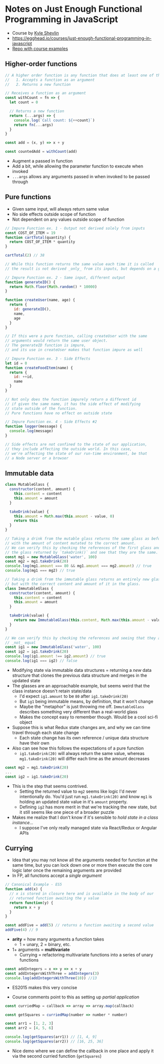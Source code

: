 # Notes on Just Enough Functional Programming in JavaScript

- Course by [Kyle Shevlin](https://egghead.io/instructors/kyle-shevlin)
- https://egghead.io/courses/just-enough-functional-programming-in-javascript
- [Repo with course examples](https://github.com/kyleshevlin/just-enough-fp-lessons)

## Higher-order functions

```js
// A higher order function is any function that does at least one of the following
//   1. Accepts a function as an argument
//   2. Returns a new function

// Receives a function as an argument
const withCount = fn => {
  let count = 0

  // Returns a new function
  return (...args) => {
    console.log(`Call count: ${++count}`)
    return fn(...args)
  }
}

const add = (x, y) => x + y

const countedAdd = withCount(add)
```

- Augment a passed in function
- Add a bit, while allowing the parameter function to execute when invoked
- `...args` allows any arguments passed in when invoked to be passed through


## Pure functions

- Given same input, will always return same value
- No side effects outside scope of function
- Not dependent on any values outside scope of function

```js
// Impure Function ex. 1 - Output not derived solely from inputs
const COST_OF_ITEM = 19
function cartTotal(quantity) {
  return COST_OF_ITEM * quantity
}

cartTotal(2) // 38

// While this function returns the same value each time it is called
// the result is not derived _only_ from its inputs, but depends on a global state
```


```js
// Impure Function ex. 2 - Same input, different output
function generateID() {
  return Math.floor(Math.random() * 10000)
}

function createUser(name, age) {
  return {
    id: generateID(),
    name,
    age
  }
}

// If this were a pure function, calling createUser with the same
// arguments would return the same user object. 
// The generateID function is impure, 
// and its use in createUser makes that function impure as well
```

```js
// Impure Function ex. 3 - Side Effects
let id = 0
function createFoodItem(name) {
  return {
    id: ++id,
    name
  }
}

// Not only does the function impurely return a different id
// if given the same name, it has the side effect of modifying
// state outside of the function. 
// Pure functions have no effect on outside state
```

```js
// Impure Function ex. 4 - Side Effects #2
function logger(message) {
  console.log(message)
}

// Side effects are not confined to the state of our application,
// they include affecting the outside world. In this case,
// we're affecting the state of our run-time environment, be that
// a Node server or a browser
```

## Immutable data

```js
class MutableGlass {
  constructor(content, amount) {
    this.content = content
    this.amount = amount
  }

  takeDrink(value) {
    this.amount = Math.max(this.amount - value, 0)
    return this
  }
}

// Taking a drink from the mutable glass returns the same glass as before
// with the amount of content mutated to the correct amount.
// We can verify this by checking the references of the first glass and
// the glass returned by `takeDrink()` and see that they are the same.
const mg1 = new MutableGlass('water', 100)
const mg2 = mg1.takeDrink(20)
console.log(mg1.amount === 80 && mg1.amount === mg2.amount) // true
console.log(mg1 === mg2) // true

// Taking a drink from the immutable glass returns an entirely new glass,
// but with the correct content and amount of it in the glass.
class ImmutableGlass {
  constructor(content, amount) {
    this.content = content
    this.amount = amount
  }

  takeDrink(value) {
    return new ImmutableGlass(this.content, Math.max(this.amount - value, 0))
  }
}

// We can verify this by checking the references and seeing that they are
// _not_ equal
const ig1 = new ImmutableGlass('water', 100)
const ig2 = ig1.takeDrink(20)
console.log(ig1.amount !== ig2.amount) // true
console.log(ig1 === ig2) // false
```

- Modifying state via immutable data structures = returning a _new_ data structure that clones the previous data structure and merges in the updated state 
- The glasses are an approachable example, but seems weird that the class instance doesn't retain state/data
  - I'd expect `ig1.amount` to be `80` after `ig1.takeDrink(20)`
  - But `ig1` being immutable means, by definition, that it won't change
  - Maybe the "metaphor" is just throwing me off. `ImmutableGlass` describes something very different than a real-world glass
  - Makes the concept easy to remember though. Would be a cool sci-fi object
- Suppose this is what Redux state changes are, and why we can time travel through each state change
  - Each state change has its own reference / unique data structure have their own 
- Also can see how this follows the expectations of a pure function
  - `ig1.takeDrink(20)` will always return the same value, whereas `mg1.takeDrink(20)` will differ each time as the amount decreases 

```js
const mg2 = mg1.takeDrink(20)
...
const ig2 = ig1.takeDrink(20)
```
- This is the step that seems contrived. 
  - Setting the returned value to `mg2` seems like logic I'd never intentionally do. You'd just run `mg1.takeDrink(20)` and know `mg1` is holding an updated state value in it's `amount` property.
  - Defining `ig2` has more merit in that we're tracking the new state, but it still seems like one piece of a broader puzzle
- Makes me realize that I don't know if it's sensible to _hold state in a class instance..._
  - I suppose I've only really managed state via React/Redux or Angular APIs

## Currying 

- Idea that you may not know all the arguments needed for function at the same time, but you can lock down one or more then execute the core logic later once the remaining arguments are provided
- In FP, all functions accept a _single argument_ 

```js
// Canonical Example - ES5
function add(x) {
  // x is stored in closure here and is available in the body of our
  // returned function awaiting the y value
  return function(y) {
    return x + y
  }
}

const addFive = add(5) // returns a function awaiting a second value
addFive(4) // 9
```
- __arity__ = how many arguments a function takes
  - 1 = unary, 2 = binary, etc.
- 1+ arguments = __multivariate__
  - Currying = refactoring multivariate functions into a series of unary functions
  
```js
const addIntegers = x => y => x + y
const addIntegersWithThree = addIntegers(3)
console.log(addIntegersWithThree(10)) //13
```
- ES2015 makes this very concise 

- Course comments point to this as setting up _partial application_

```js
const curriedMap = callback => array => array.map(callback)

const getSquares = curriedMap(number => number * number)

const arr1 = [1, 2, 3]
const arr2 = [4, 5, 6]

console.log(getSquares(arr1)) // [1, 4, 9]
console.log(getSquares(arr2)) // [16, 25, 36]
```
- Nice demo where we can define the callback in one place and apply it via the second curried function (`getSquares`)